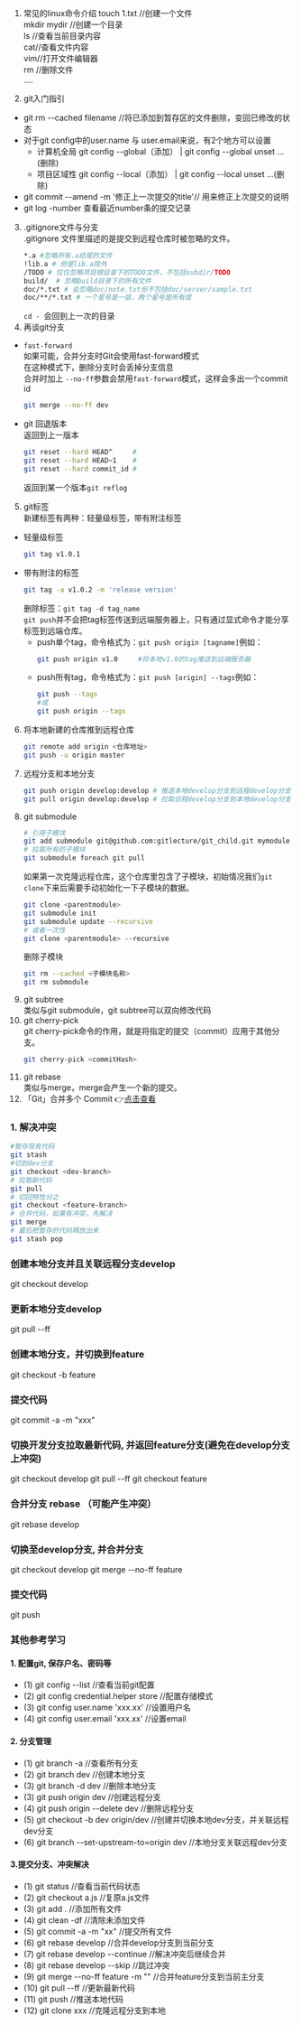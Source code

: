 1. 常见的linux命令介绍
touch 1.txt //创建一个文件   
mkdir mydir //创建一个目录  
ls //查看当前目录内容  
cat//查看文件内容  
vim//打开文件编辑器  
rm //删除文件  
....  

2. git入门指引
* git rm --cached filename //将已添加到暂存区的文件删除，变回已修改的状态
* 对于git config中的user.name 与 user.email来说，有2个地方可以设置
  * 计算机全局 git config --global（添加）  | git config --global unset ...(删除)
  * 项目区域性 git config --local（添加） | git config --local unset ...(删除)
* git commit --amend -m '修正上一次提交的title'// 用来修正上次提交的说明
* git log -number  查看最近number条的提交记录
3.  .gitignore文件与分支  
.gitignore 文件里描述的是提交到远程仓库时被忽略的文件。
    ```bash
    *.a #忽略所有.a结尾的文件
    !lib.a # 但是lib.a除外
    /TODO # 仅仅忽略项目根目录下的TODO文件，不包括subdir/TODO
    build/  # 忽略build目录下的所有文件
    doc/*.txt # 会忽略doc/note.txt但不包括doc/server/sample.txt
    doc/**/*.txt # 一个星号是一层，两个星号是所有层
    ```
    `cd - `会回到上一次的目录
4. 再谈git分支
* `fast-forward`  
如果可能，合并分支时Git会使用fast-forward模式  
在这种模式下，删除分支时会丢掉分支信息  
合并时加上 `--no-ff`参数会禁用`fast-forward`模式，这样会多出一个commit id  
  ```bash
  git merge --no-ff dev
  ```
* git 回退版本  
  返回到上一版本
  ```bash
  git reset --hard HEAD^     #
  git reset --hard HEAD~1    #
  git reset --hard commit_id #
  ```
  返回到某一个版本`git reflog`
5. git标签  
  新建标签有两种：轻量级标签，带有附注标签
  * 轻量级标签
    ```bash
    git tag v1.0.1
    ```
  * 带有附注的标签
    ```bash
    git tag -a v1.0.2 -m 'release version'
    ```
    删除标签：`git tag -d tag_name`  
    `git push`并不会把tag标签传送到远端服务器上，只有通过显式命令才能分享标签到远端仓库。
    * push单个tag，命令格式为：`git push origin [tagname]`例如：
      ```bash
      git push origin v1.0     #将本地v1.0的tag推送到远端服务器
      ```
    * push所有tag，命令格式为：`git push [origin] --tags`例如： 
      ```bash
      git push --tags
      #或
      git push origin --tags
      ```
6. 将本地新建的仓库推到远程仓库
    ```bash
    git remote add origin <仓库地址>
    git push -u origin master
    ```
7. 远程分支和本地分支
    ```bash
    git push origin develop:develop # 推送本地develop分支到远程develop分支
    git pull origin develop:develop # 拉取远程develop分支到本地develop分支
    ```
8. git submodule
    ```bash
    # 引用子模块
    git add submodule git@github.com:gitlecture/git_child.git mymodule
    # 拉取所有的子模块
    git submodule foreach git pull
    ```
    如果第一次克隆远程仓库，这个仓库里包含了子模块，初始情况我们`git clone`下来后需要手动初始化一下子模块的数据。
    ```bash
    git clone <parentmodule>
    git submodule init
    git submodule update --recursive
    # 或者一次性
    git clone <parentmodule> --recursive
    ```
    删除子模块
    ```bash
    git rm --cached <子模块名称>
    git rm submodule
    ```
9. git subtree  
   类似与git submodule，git subtree可以双向修改代码 
10. git cherry-pick  
    git cherry-pick命令的作用，就是将指定的提交（commit）应用于其他分支。
    ```bash
    git cherry-pick <commitHash>
    ```
11. git rebase   
    类似与merge，merge会产生一个新的提交。
12. 「Git」合并多个 Commit
    👉[点击查看](https://www.jianshu.com/p/964de879904a)
### 1. 解决冲突
```bash
#暂存现有代码
git stash 
#切到dev分支
git checkout <dev-branch> 
# 拉取新代码
git pull 
# 切回特性分之
git checkout <feature-branch> 
# 合并代码，如果有冲突，先解决
git merge 
# 最后把暂存的代码释放出来
git stash pop 
```

### 创建本地分支并且关联远程分支develop
git checkout develop

### 更新本地分支develop
git pull --ff

### 创建本地分支，并切换到feature
git checkout -b feature

### 提交代码
git commit -a -m "xxx"

### 切换开发分支拉取最新代码, 并返回feature分支(避免在develop分支上冲突)
git checkout develop
git pull --ff
git checkout feature

### 合并分支 rebase （可能产生冲突）
git rebase develop

### 切换至develop分支, 并合并分支
git checkout develop
git merge --no-ff feature 

### 提交代码
git push

### 其他参考学习

#### 1. 配置git, 保存户名、密码等
+ (1) git config --list                    //查看当前git配置
+ (2) git config credential.helper store   //配置存储模式
+ (3) git config user.name 'xxx.xx'        //设置用户名
+ (4) git config user.email 'xxx.xx'       //设置email


#### 2. 分支管理
+ (1) git branch -a                        //查看所有分支
+ (2) git branch dev                       //创建本地分支
+ (3) git branch -d dev                    //删除本地分支
+ (3) git push origin dev                  //创建远程分支
+ (4) git push origin --delete dev         //删除远程分支
+ (5) git checkout -b dev origin/dev       //创建并切换本地dev分支，并关联远程dev分支
+ (6) git branch --set-upstream-to=origin dev       //本地分支关联远程dev分支


#### 3.提交分支、冲突解决
+ (1) git status                           //查看当前代码状态
+ (2) git checkout a.js                    //复原a.js文件
+ (3) git add .                            //添加所有文件
+ (4) git clean -df                        //清除未添加文件
+ (5) git commit -a -m "xx"                //提交所有文件
+ (6) git rebase develop                   //合并develop分支到当前分支
+ (7) git rebase develop --continue        //解决冲突后继续合并
+ (8) git rebase develop --skip            //跳过冲突
+ (9) git merge --no-ff feature -m ""      //合并feature分支到当前主分支
+ (10) git pull --ff                       //更新最新代码
+ (11) git push                            //推送本地代码
+ (12) git clone xxx                       //克隆远程分支到本地